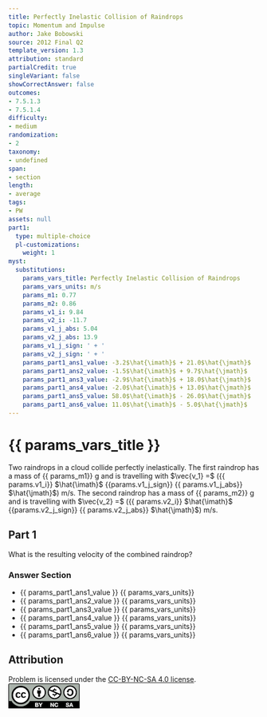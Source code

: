 ```yaml
---
title: Perfectly Inelastic Collision of Raindrops
topic: Momentum and Impulse
author: Jake Bobowski
source: 2012 Final Q2
template_version: 1.3
attribution: standard
partialCredit: true
singleVariant: false
showCorrectAnswer: false
outcomes:
- 7.5.1.3
- 7.5.1.4
difficulty:
- medium
randomization:
- 2
taxonomy:
- undefined
span:
- section
length:
- average
tags:
- PW
assets: null
part1:
  type: multiple-choice
  pl-customizations:
    weight: 1
myst:
  substitutions:
    params_vars_title: Perfectly Inelastic Collision of Raindrops
    params_vars_units: m/s
    params_m1: 0.77
    params_m2: 0.86
    params_v1_i: 9.84
    params_v2_i: -11.7
    params_v1_j_abs: 5.04
    params_v2_j_abs: 13.9
    params_v1_j_sign: ' + '
    params_v2_j_sign: ' + '
    params_part1_ans1_value: -3.2$\hat{\imath}$ + 21.0$\hat{\jmath}$
    params_part1_ans2_value: -1.5$\hat{\imath}$ + 9.7$\hat{\jmath}$
    params_part1_ans3_value: -2.9$\hat{\imath}$ + 18.0$\hat{\jmath}$
    params_part1_ans4_value: -2.0$\hat{\imath}$ + 13.0$\hat{\jmath}$
    params_part1_ans5_value: 58.0$\hat{\imath}$ - 26.0$\hat{\jmath}$
    params_part1_ans6_value: 11.0$\hat{\imath}$ - 5.0$\hat{\jmath}$
---
```

# {{ params_vars_title }}
Two raindrops in a cloud collide perfectly inelastically. The first raindrop has a mass of {{ params_m1}} g and is travelling with $\vec{v_1} =$ ({{ params.v1_i}} $\hat{\imath}$ {{params.v1_j_sign}} {{ params.v1_j_abs}} $\hat{\jmath}$) m/s.
The second raindrop has a mass of {{ params_m2}} g and is travelling with $\vec{v_2} =$ ({{ params.v2_i}} $\hat{\imath}$ {{params.v2_j_sign}} {{ params.v2_j_abs}} $\hat{\jmath}$) m/s.

## Part 1

What is the resulting velocity of the combined raindrop?

### Answer Section

- {{ params_part1_ans1_value }} {{ params_vars_units}}
- {{ params_part1_ans2_value }} {{ params_vars_units}}
- {{ params_part1_ans3_value }} {{ params_vars_units}}
- {{ params_part1_ans4_value }} {{ params_vars_units}}
- {{ params_part1_ans5_value }} {{ params_vars_units}}
- {{ params_part1_ans6_value }} {{ params_vars_units}}

## Attribution

Problem is licensed under the [CC-BY-NC-SA 4.0 license](https://creativecommons.org/licenses/by-nc-sa/4.0/).<br> ![The Creative Commons 4.0 license requiring attribution-BY, non-commercial-NC, and share-alike-SA license.](https://raw.githubusercontent.com/firasm/bits/master/by-nc-sa.png)